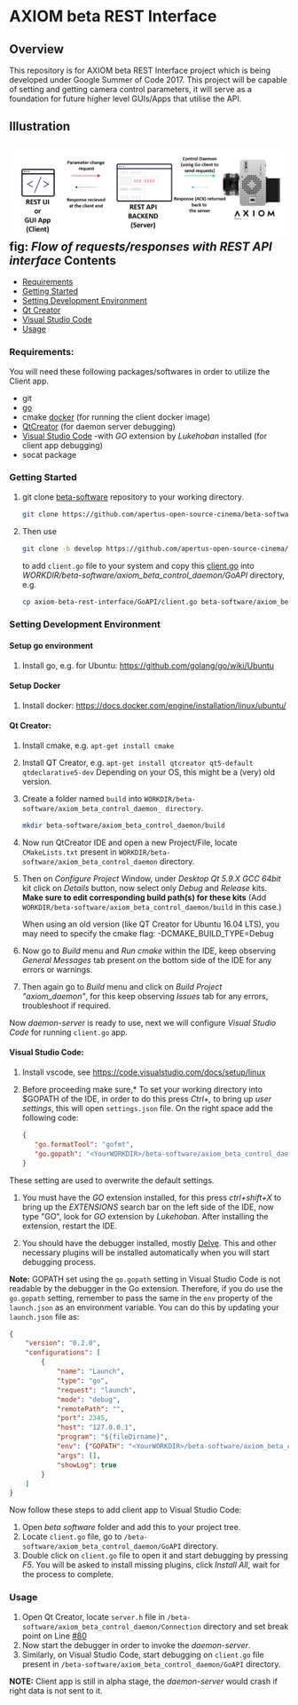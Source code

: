 <!--
   Copyright (C) 2017 Anudit Verma, apertus° Association & contributors

   This file is part of Axiom Beta Rest Interface.

   Axiom Beta Rest Interface is free software:
   you can redistribute it and/or modify
   it under the terms of the GNU General Public License as published by
   the Free Software Foundation, either version 3 of the License, or
   (at your option) any later version.

   This program is distributed in the hope that it will be useful,
   but WITHOUT ANY WARRANTY; without even the implied warranty of
   MERCHANTABILITY or FITNESS FOR A PARTICULAR PURPOSE.  See the
   GNU General Public License for more details.

   You should have received a copy of the GNU General Public License
   along with this program.  If not, see <http://www.gnu.org/licenses/>.
-->

AXIOM beta REST Interface
=========================

Overview
--------

This repository is for AXIOM beta REST Interface project which is being developed under Google Summer of Code 2017.
This project will be capable of setting and getting camera control parameters,
it will serve as a foundation for future higher level GUIs/Apps that utilise the API.

Illustration
------------

![AXIOM beta REST connection](/Readme/AXIOM_fig.png)
**fig:** _Flow of requests/responses with REST API interface_
Contents
--------

- [Requirements](https://github.com/apertus-open-source-cinema/axiom-beta-rest-interface/tree/develop#requirements)
- [Getting Started](https://github.com/apertus-open-source-cinema/axiom-beta-rest-interface/tree/develop#getting-started)
- [Setting Development Environment](https://github.com/apertus-open-source-cinema/axiom-beta-rest-interface/tree/develop#setting-development-environment)
- [Qt Creator](https://github.com/apertus-open-source-cinema/axiom-beta-rest-interface/tree/develop#qt-creator)
- [Visual Studio Code](https://github.com/apertus-open-source-cinema/axiom-beta-rest-interface/tree/develop#visual-studio-code)
- [Usage](https://github.com/apertus-open-source-cinema/axiom-beta-rest-interface/tree/develop#usage)

### Requirements:

You will need these following packages/softwares in order to utilize the Client app.
- git
- [go](https://golang.org/doc/install)
- cmake [docker](https://docs.docker.com/engine/installation/) (for running the client docker image)
- [QtCreator](https://www.qt.io/download-open-source/?hsCtaTracking=f977210e-de67-475f-a32b-65cec207fd03|d62710cd-e1db-46aa-8d4d-2f1c1ffdacea#section-2) (for daemon server debugging)
- [Visual Studio Code](https://code.visualstudio.com/download) -with *GO* extension by *Lukehoban* installed (for client app debugging)
- socat package

### Getting Started

1. git clone [beta-software](https://github.com/apertus-open-source-cinema/beta-software) repository to your
   working directory.

   ```bash
   git clone https://github.com/apertus-open-source-cinema/beta-software.git
   ```

1. Then use

   ```bash
   git clone -b develop https://github.com/apertus-open-source-cinema/axiom-beta-rest-interface.git  
   ```

   to add `client.go` file to your system and copy this [client.go](https://github.com/apertus-open-source-cinema/axiom-beta-rest-interface/blob/develop/GoAPI/client.go) into *WORKDIR/beta-software/axiom_beta_control_daemon/GoAPI* directory, e.g.

   ```bash
   cp axiom-beta-rest-interface/GoAPI/client.go beta-software/axiom_beta_control_daemon/GoAPI/client.go
   ```

### Setting Development Environment

#### Setup go environment

1. Install go, e.g. for Ubuntu: https://github.com/golang/go/wiki/Ubuntu

#### Setup Docker

1. Install docker: https://docs.docker.com/engine/installation/linux/ubuntu/

#### Qt Creator:

1. Install cmake, e.g. `apt-get install cmake`

1. Install QT Creator, e.g. `apt-get install qtcreator qt5-default qtdeclarative5-dev`
   Depending on your OS, this might be a (very) old version.

1. Create a folder named `build` into `WORKDIR/beta-software/axiom_beta_control_daemon_ directory`.

   ```bash
   mkdir beta-software/axiom_beta_control_daemon/build
   ```

1. Now run QtCreator IDE and open a new Project/File, locate `CMakeLists.txt` present in
   `WORKDIR/beta-software/axiom_beta_control_daemon` directory.

1. Then on *Configure Project* Window, under *Desktop Qt 5.9.X GCC 64bit* kit click on *Details* button,
   now select only *Debug* and *Release* kits.
   **Make sure to edit corresponding build path(s) for these kits**
   (Add `WORKDIR/beta-software/axiom_beta_control_daemon/build` in this case.)

   When using an old version (like QT Creator for Ubuntu 16.04 LTS), you may need to specify the
   cmake flag: -DCMAKE_BUILD_TYPE=Debug

1. Now go to *Build* menu and *Run cmake* within the IDE,
   keep observing *General Messages* tab present on the bottom side of the IDE for any errors or warnings.

1. Then again go to *Build* menu and click on *Build Project "axiom_daemon"*,
   for this keep observing *Issues* tab for any errors, troubleshoot if required.

Now *daemon-server* is ready to use, next we will configure *Visual Studio Code* for running `client.go` app.

#### Visual Studio Code:

1. Install vscode, see https://code.visualstudio.com/docs/setup/linux

1. Before proceeding make sure,* To set your working directory into $GOPATH of
   the IDE, in order to do this press *Ctrl+,* to bring up *user settings*, this will open `settings.json` file.
   On the right space add the following code:

   ```json
   {
      "go.formatTool": "gofmt",
      "go.gopath": "<YourWORKDIR>/beta-software/axiom_beta_control_daemon/build/3rdParty/flatbuffers/src/flatbuffers_project:<YourWORKDIR>/beta-software/axiom_beta_control_daemon/build"
   }
   ```

These setting are used to overwrite the default settings.

1. You must have the *GO* extension installed, for this press *ctrl+shift+X* to bring up the *EXTENSIONS* search bar on the left side of the IDE, now type "GO", look for *GO* extension by *Lukehoban*. After installing the extension, restart the IDE.

1. You should have the debugger installed, mostly [Delve](https://github.com/derekparker/delve). This and other necessary plugins will be installed automatically when you will start debugging process.

**Note:** GOPATH set using the `go.gopath` setting in Visual Studio Code is not readable by the debugger in the Go extension. Therefore, if you do use the `go.gopath` setting, remember to pass the same in the `env` property of the `launch.json` as an environment variable. You can do this by updating your `launch.json` file as:

```json
{
    "version": "0.2.0",
    "configurations": [
        {
            "name": "Launch",
            "type": "go",
            "request": "launch",
            "mode": "debug",
            "remotePath": "",
            "port": 2345,
            "host": "127.0.0.1",
            "program": "${fileDirname}",
            "env": {"GOPATH": "<YourWORKDIR>/beta-software/axiom_beta_control_daemon/build/3rdParty/flatbuffers/src/flatbuffers_project:<YourWORKDIR>/beta-software/axiom_beta_control_daemon/build"},
            "args": [],
            "showLog": true
        }
    ]
}
```

Now follow these steps to add client app to Visual Studio Code:

1.	Open *beta software* folder and add this to your project tree.
1.	Locate `client.go` file, go to `/beta-software/axiom_beta_control_daemon/GoAPI` directory.
1.	Double click on `client.go` file to open it and start debugging by pressing *F5*. You will be asked to install missing plugins, click *Install All*, wait for the process to complete.

### Usage

1. Open Qt Creator, locate `server.h` file in `/beta-software/axiom_beta_control_daemon/Connection` directory and set break point on Line [#80](https://github.com/apertus-open-source-cinema/beta-software/blob/master/axiom_beta_control_daemon/Connection/Server.h#L80)
1. Now start the debugger in order to invoke the *daemon-server*.
1. Similarly, on Visual Studio Code, start debugging on `client.go` file present in `/beta-software/axiom_beta_control_daemon/GoAPI` directory.

**NOTE:** Client app is still in alpha stage, the *daemon-server* would crash if right data is not sent to it.
